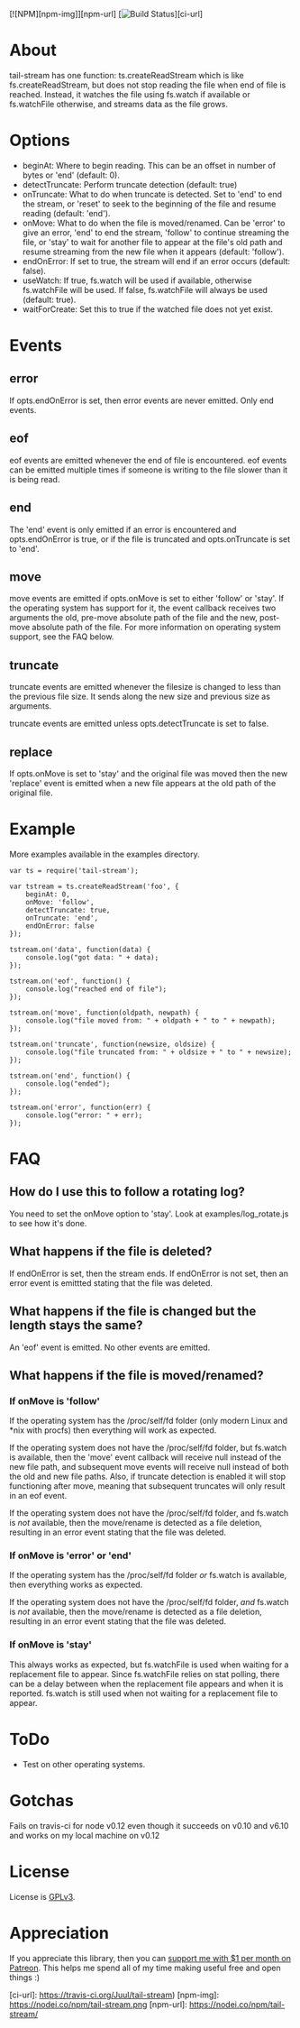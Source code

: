 [![NPM][npm-img]][npm-url]
[![Build Status][ci-img]][ci-url]

# About

tail-stream has one function: ts.createReadStream which is like fs.createReadStream, but does not stop reading the file when end of file is reached. Instead, it watches the file using fs.watch if available or fs.watchFile otherwise, and streams data as the file grows. 

# Options

* beginAt: Where to begin reading. This can be an offset in number of bytes or 'end' (default: 0).
* detectTruncate: Perform truncate detection (default: true)
* onTruncate: What to do when truncate is detected. Set to 'end' to end the stream, or 'reset' to seek to the beginning of the file and resume reading (default: 'end').
* onMove: What to do when the file is moved/renamed. Can be 'error' to give an error, 'end' to end the stream, 'follow' to continue streaming the file, or 'stay' to wait for another file to appear at the file's old path and resume streaming from the new file when it appears (default: 'follow').
* endOnError: If set to true, the stream will end if an error occurs (default: false).
* useWatch: If true, fs.watch will be used if available, otherwise fs.watchFile will be used. If false, fs.watchFile will always be used (default: true).
* waitForCreate: Set this to true if the watched file does not yet exist.

# Events

## error

If opts.endOnError is set, then error events are never emitted. Only end events.

## eof

eof events are emitted whenever the end of file is encountered. eof events can be emitted multiple times if someone is writing to the file slower than it is being read.

## end

The 'end' event is only emitted if an error is encountered and opts.endOnError is true, or if the file is truncated and opts.onTruncate is set to 'end'.

## move

move events are emitted if opts.onMove is set to either 'follow' or 'stay'. If the operating system has support for it, the event callback receives two arguments the old, pre-move absolute path of the file and the new, post-move absolute path of the file. For more information on operating system support, see the FAQ below.

## truncate

truncate events are emitted whenever the filesize is changed to less than the previous file size. It sends along the new size and previous size as arguments.

truncate events are emitted unless opts.detectTruncate is set to false.

## replace

If opts.onMove is set to 'stay' and the original file was moved then the new 'replace' event is emitted when a new file appears at the old path of the original file.

# Example

More examples available in the examples directory.

```
var ts = require('tail-stream');

var tstream = ts.createReadStream('foo', {
    beginAt: 0,
    onMove: 'follow',
    detectTruncate: true,
    onTruncate: 'end',
    endOnError: false
});

tstream.on('data', function(data) {
    console.log("got data: " + data);
});

tstream.on('eof', function() {
    console.log("reached end of file");
});

tstream.on('move', function(oldpath, newpath) {
    console.log("file moved from: " + oldpath + " to " + newpath);
});

tstream.on('truncate', function(newsize, oldsize) {
    console.log("file truncated from: " + oldsize + " to " + newsize);
});

tstream.on('end', function() {
    console.log("ended");
});

tstream.on('error', function(err) {
    console.log("error: " + err); 
});
```

# FAQ

## How do I use this to follow a rotating log?

You need to set the onMove option to 'stay'. Look at examples/log_rotate.js to see how it's done.

## What happens if the file is deleted?

If endOnError is set, then the stream ends. If endOnError is not set, then an error event is emittted stating that the file was deleted.

## What happens if the file is changed but the length stays the same?

An 'eof' event is emitted. No other events are emitted.

## What happens if the file is moved/renamed?

### If onMove is 'follow'

If the operating system has the /proc/self/fd folder (only modern Linux and *nix with procfs) then everything will work as expected.

If the operating system does not have the /proc/self/fd folder, but fs.watch is available, then the 'move' event callback will receive null instead of the new file path, and subsequent move events will receive null instead of both the old and new file paths. Also, if truncate detection is enabled it will stop functioning after move, meaning that subsequent truncates will only result in an eof event.

If the operating system does not have the /proc/self/fd folder, and fs.watch is _not_ available, then the move/rename is detected as a file deletion, resulting in an error event stating that the file was deleted.

### If onMove is 'error' or 'end'

If the operating system has the /proc/self/fd folder _or_ fs.watch is available, then everything works as expected.

If the operating system does not have the /proc/self/fd folder, _and_ fs.watch is _not_ available, then the move/rename is detected as a file deletion, resulting in an error event stating that the file was deleted.

### If onMove is 'stay'

This always works as expected, but fs.watchFile is used when waiting for a replacement file to appear. Since fs.watchFile relies on stat polling, there can be a delay between when the replacement file appears and when it is reported. fs.watch is still used when not waiting for a replacement file to appear.

# ToDo

* Test on other operating systems.

# Gotchas

Fails on travis-ci for node v0.12 even though it succeeds on v0.10 and v6.10 and works on my local machine on v0.12

# License

License is [GPLv3](http://www.gnu.org/licenses/gpl-3.0.html).

# Appreciation

If you appreciate this library, then you can [support me with $1 per month on Patreon](https://www.patreon.com/marcjuul). This helps me spend all of my time making useful free and open things :)


[ci-img]: https://travis-ci.org/Juul/tail-stream.svg
[ci-url]: https://travis-ci.org/Juul/tail-stream)
[npm-img]: https://nodei.co/npm/tail-stream.png
[npm-url]: https://nodei.co/npm/tail-stream/
